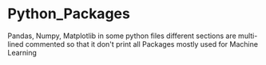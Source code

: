 # Python_Packages
Pandas, Numpy, Matplotlib
in some python files different sections are multi-lined commented so that it don't print all
Packages mostly used for Machine Learning
